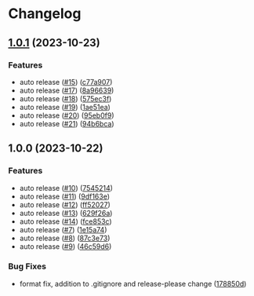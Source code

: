 # Changelog

## [1.0.1](https://github.com/sargeantPig/RTWLibTools/compare/v1.0.0...v1.0.1) (2023-10-23)


### Features

* auto release ([#15](https://github.com/sargeantPig/RTWLibTools/issues/15)) ([c77a907](https://github.com/sargeantPig/RTWLibTools/commit/c77a9075be4244d172de6a08002dfa40119824df))
* auto release ([#17](https://github.com/sargeantPig/RTWLibTools/issues/17)) ([8a96639](https://github.com/sargeantPig/RTWLibTools/commit/8a96639917e46dc778203e19486a46a0d2dd8a24))
* auto release ([#18](https://github.com/sargeantPig/RTWLibTools/issues/18)) ([575ec3f](https://github.com/sargeantPig/RTWLibTools/commit/575ec3fecb97d182d102fa83bb6a7fb08132d89d))
* auto release ([#19](https://github.com/sargeantPig/RTWLibTools/issues/19)) ([1ae51ea](https://github.com/sargeantPig/RTWLibTools/commit/1ae51ea74e9fc2a7d78bd3c92e1067e02e420765))
* auto release ([#20](https://github.com/sargeantPig/RTWLibTools/issues/20)) ([95eb0f9](https://github.com/sargeantPig/RTWLibTools/commit/95eb0f9b6b7d590d97696889cfb518bac288e692))
* auto release ([#21](https://github.com/sargeantPig/RTWLibTools/issues/21)) ([94b6bca](https://github.com/sargeantPig/RTWLibTools/commit/94b6bca42fbfedc162cc9aaa8474e8ded2f4dbdd))

## 1.0.0 (2023-10-22)


### Features

* auto release ([#10](https://github.com/sargeantPig/RTWLibTools/issues/10)) ([7545214](https://github.com/sargeantPig/RTWLibTools/commit/754521494fe14d116dafce728c03a51a2e48881c))
* auto release ([#11](https://github.com/sargeantPig/RTWLibTools/issues/11)) ([9df163e](https://github.com/sargeantPig/RTWLibTools/commit/9df163e0529ab24838958572b230d87dbb89e2bc))
* auto release ([#12](https://github.com/sargeantPig/RTWLibTools/issues/12)) ([ff52027](https://github.com/sargeantPig/RTWLibTools/commit/ff52027728beb5ff72027cf8086092d48229315c))
* auto release ([#13](https://github.com/sargeantPig/RTWLibTools/issues/13)) ([629f26a](https://github.com/sargeantPig/RTWLibTools/commit/629f26aa11cc8d900dec48f2824f3445ca63adca))
* auto release ([#14](https://github.com/sargeantPig/RTWLibTools/issues/14)) ([fce853c](https://github.com/sargeantPig/RTWLibTools/commit/fce853cdf49630068bfb27422c751ad58e0832a4))
* auto release ([#7](https://github.com/sargeantPig/RTWLibTools/issues/7)) ([1e15a74](https://github.com/sargeantPig/RTWLibTools/commit/1e15a7474982fa57f60c0c91b476704012d03446))
* auto release ([#8](https://github.com/sargeantPig/RTWLibTools/issues/8)) ([87c3e73](https://github.com/sargeantPig/RTWLibTools/commit/87c3e73200ce7977f6ada5005582fb09aaca28f9))
* auto release ([#9](https://github.com/sargeantPig/RTWLibTools/issues/9)) ([46c59d6](https://github.com/sargeantPig/RTWLibTools/commit/46c59d63a5d0f5fa72ef29dbbc1009d9f91b2cc6))


### Bug Fixes

* format fix, addition to .gitignore and release-please change ([178850d](https://github.com/sargeantPig/RTWLibTools/commit/178850d5d0e3d62c052734edf66fcce27a833db1))
